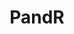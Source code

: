 ---
title: PandR
crosslinks:
- anti_gif_bot
- youtubefactsbot
- livven
- u_imguralbumbot
- tmsbmeta
- pics
- WhyICorrectBryanPCox
- youtubot
- AdviceAnimals
- SubredditDrama
- IAmA
- AMAAggregator
- DunderMifflin
- funny
- AskReddit
- bestof
- SubAutoCorrectBot
- aww
- shittytumblrgifs
- metric_units
---